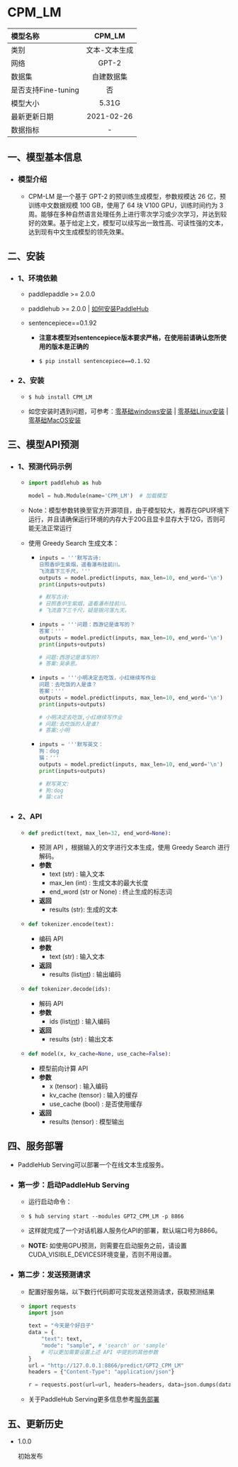# CPM_LM

| 模型名称            |    CPM_LM     |
| :------------------ | :-----------: |
| 类别                | 文本-文本生成 |
| 网络                |     GPT-2     |
| 数据集              |  自建数据集   |
| 是否支持Fine-tuning |      否       |
| 模型大小            |     5.31G     |
| 最新更新日期        |  2021-02-26   |
| 数据指标            |       -       |

## 一、模型基本信息

- ### 模型介绍
  - CPM-LM 是一个基于 GPT-2 的预训练生成模型，参数规模达 26 亿，预训练中文数据规模 100 GB，使用了 64 块 V100 GPU，训练时间约为 3 周。能够在多种自然语言处理任务上进行零次学习或少次学习，并达到较好的效果。基于给定上文，模型可以续写出一致性高、可读性强的文本，达到现有中文生成模型的领先效果。


## 二、安装

- ### 1、环境依赖

  - paddlepaddle >= 2.0.0
  
  - paddlehub >= 2.0.0    | [如何安装PaddleHub](../../../../docs/docs_ch/get_start/installation.rst)
  
  - sentencepiece==0.1.92
  
    - **注意本模型对sentencepiece版本要求严格，在使用前请确认您所使用的版本是正确的**
    
    - ```shell
      $ pip install sentencepiece==0.1.92
      ```
  
- ### 2、安装

  - ```shell
    $ hub install CPM_LM
    ```

  - 如您安装时遇到问题，可参考：[零基础windows安装](../../../../docs/docs_ch/get_start/windows_quickstart.md)
   | [零基础Linux安装](../../../../docs/docs_ch/get_start/linux_quickstart.md) | [零基础MacOS安装](../../../../docs/docs_ch/get_start/mac_quickstart.md)

## 三、模型API预测

- ### 1、预测代码示例

  - ```python
    import paddlehub as hub
    
    model = hub.Module(name='CPM_LM')  # 加载模型
    ```
  - Note：模型参数转换至官方开源项目，由于模型较大，推荐在GPU环境下运行，并且请确保运行环境的内存大于20G且显卡显存大于12G，否则可能无法正常运行 
     
  - 使用 Greedy Search 生成文本：

    - ```python
      inputs = '''默写古诗:
      日照香炉生紫烟，遥看瀑布挂前川。
      飞流直下三千尺，'''
      outputs = model.predict(inputs, max_len=10, end_word='\n')
      print(inputs+outputs)
      
      # 默写古诗:
      # 日照香炉生紫烟，遥看瀑布挂前川。
      # 飞流直下三千尺，疑是银河落九天。
      ```

    - ```python
      inputs = '''问题：西游记是谁写的？
      答案：'''
      outputs = model.predict(inputs, max_len=10, end_word='\n')
      print(inputs+outputs)
      
      # 问题:西游记是谁写的?
      # 答案:吴承恩。
      ```

    - ```python
      inputs = '''小明决定去吃饭，小红继续写作业
      问题：去吃饭的人是谁？
      答案：'''
      outputs = model.predict(inputs, max_len=10, end_word='\n')
      print(inputs+outputs)
      
      # 小明决定去吃饭,小红继续写作业
      # 问题:去吃饭的人是谁?
      # 答案:小明
      ```

    - ```python
      inputs = '''默写英文：
      狗：dog
      猫：'''
      outputs = model.predict(inputs, max_len=10, end_word='\n')
      print(inputs+outputs)
      
      # 默写英文:
      # 狗:dog
      # 猫:cat
      ```

- ### 2、API

  - ```python
    def predict(text, max_len=32, end_word=None):
    ```

    - 预测 API ，根据输入的文字进行文本生成，使用 Greedy Search 进行解码。
    - **参数**
      - text (str) : 输入文本
      - max_len (int) : 生成文本的最大长度
      - end_word (str or None) : 终止生成的标志词
    - **返回**
      - results (str): 生成的文本
    
  - ```python
    def tokenizer.encode(text):
    ```
  
    - 编码 API
    - **参数**
      - text (str) : 输入文本
    - **返回**
      - results (list[int](https://www.paddlepaddle.org.cn/hubdetail?name=CPM_LM&en_category=TextGeneration)) : 输出编码
    
  - ```python
    def tokenizer.decode(ids):
    ```
  
    - 解码 API
    - **参数**
      - ids (list[int](https://www.paddlepaddle.org.cn/hubdetail?name=CPM_LM&en_category=TextGeneration)) : 输入编码
    - **返回**
      - results (str) : 输出文本
  
  - ```python
    def model(x, kv_cache=None, use_cache=False):
    ```
  
    - 模型前向计算 API
    - **参数**
      - x (tensor) : 输入编码
      - kv_cache (tensor) : 输入的缓存
      - use_cache (bool) : 是否使用缓存
    - **返回**
      - results (tensor) : 模型输出


## 四、服务部署

- PaddleHub Serving可以部署一个在线文本生成服务。

- ### 第一步：启动PaddleHub Serving

  - 运行启动命令：
  - ```shell
    $ hub serving start --modules GPT2_CPM_LM -p 8866
    ```

  - 这样就完成了一个对话机器人服务化API的部署，默认端口号为8866。
  - **NOTE:** 如使用GPU预测，则需要在启动服务之前，请设置CUDA_VISIBLE_DEVICES环境变量，否则不用设置。


- ### 第二步：发送预测请求

  - 配置好服务端，以下数行代码即可实现发送预测请求，获取预测结果

  - ```python
    import requests
    import json
    
    text = "今天是个好日子"
    data = {
        "text": text,
        "mode": "sample", # 'search' or 'sample'
        # 可以更加需要设置上述 API 中提到的其他参数
    }
    url = "http://127.0.0.1:8866/predict/GPT2_CPM_LM"
    headers = {"Content-Type": "application/json"}
    
    r = requests.post(url=url, headers=headers, data=json.dumps(data))
    ```
    
  - 关于PaddleHub Serving更多信息参考[服务部署](../../../../docs/docs_ch/tutorial/serving.md)

## 五、更新历史

* 1.0.0

  初始发布
